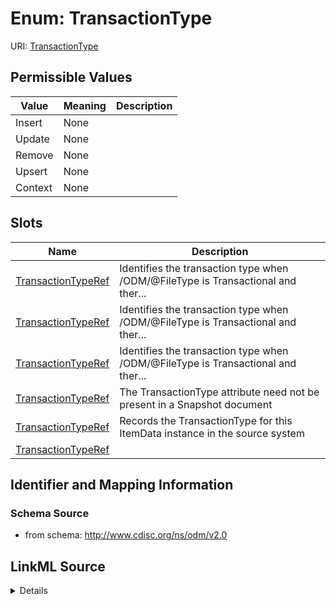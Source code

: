 # Enum: TransactionType



URI: [TransactionType](TransactionType)

## Permissible Values

| Value | Meaning | Description |
| --- | --- | --- |
| Insert | None |  |
| Update | None |  |
| Remove | None |  |
| Upsert | None |  |
| Context | None |  |




## Slots

| Name | Description |
| ---  | --- |
| [TransactionTypeRef](TransactionTypeRef.md) | Identifies the transaction type when /ODM/@FileType is Transactional and ther... |
| [TransactionTypeRef](TransactionTypeRef.md) | Identifies the transaction type when /ODM/@FileType is Transactional and ther... |
| [TransactionTypeRef](TransactionTypeRef.md) | Identifies the transaction type when /ODM/@FileType is Transactional and ther... |
| [TransactionTypeRef](TransactionTypeRef.md) | The TransactionType attribute need not be present in a Snapshot document |
| [TransactionTypeRef](TransactionTypeRef.md) | Records the TransactionType for this ItemData instance in the source system |
| [TransactionTypeRef](TransactionTypeRef.md) |  |






## Identifier and Mapping Information







### Schema Source


* from schema: http://www.cdisc.org/ns/odm/v2.0




## LinkML Source

<details>
```yaml
name: TransactionType
from_schema: http://www.cdisc.org/ns/odm/v2.0
rank: 1000
permissible_values:
  Insert:
    text: Insert
    is_a: TransactionType
  Update:
    text: Update
    is_a: TransactionType
  Remove:
    text: Remove
    is_a: TransactionType
  Upsert:
    text: Upsert
    is_a: TransactionType
  Context:
    text: Context
    is_a: TransactionType

```
</details>
